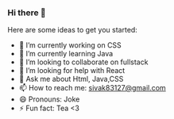 ### Hi there 👋


<!-- **sivaraja83/sivaraja83** is a ✨ _special_ ✨ repository because its `README.md` (this file) appears on your GitHub profile. -->

Here are some ideas to get you started:

- 🔭 I’m currently working on CSS
- 🌱 I’m currently learning Java
- 👯 I’m looking to collaborate on fullstack
- 🤔 I’m looking for help with React
- 💬 Ask me about Html, Java,CSS
- 📫 How to reach me: sivak83127@gmail.com
- 😄 Pronouns: Joke
- ⚡ Fun fact: Tea <3

